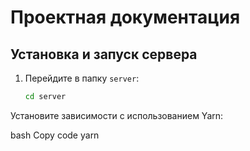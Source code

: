 # Проектная документация

## Установка и запуск сервера

1. Перейдите в папку `server`:
   ```bash
   cd server
   
Установите зависимости с использованием Yarn:

bash
Copy code
yarn
